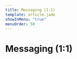 ```yaml
---
title: Messaging (1:1)
template: article.jade
showInMenu: "true"
menuOrder: 50
---
```


# Messaging (1:1)